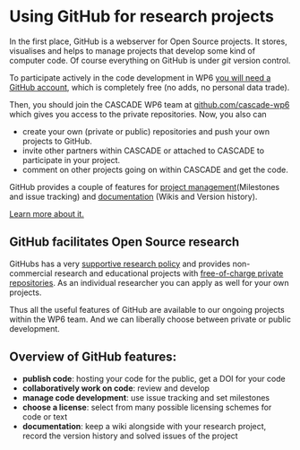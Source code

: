 # Using GitHub for research projects

In the first place, GitHub is a webserver for Open Source projects. It stores, visualises and helps to manage projects that develop some kind of computer code. Of course everything on GitHub is under *git* version control.

To participate actively in the code development in WP6 [you will need a GitHub account](https://github.com/), which is completely free (no adds, no personal data trade).

Then, you should join the CASCADE WP6 team at [github.com/cascade-wp6](https://github.com/cascade-wp6) which gives you access to the private repositories. Now, you also can

- create your own (private or public) repositories and push your own projects to GitHub.
- invite other partners within CASCADE or attached to CASCADE to participate in your project.
- comment on other projects going on within CASCADE and get the code.

GitHub provides a couple of features for [project management](opensource.md)(Milestones and issue tracking) and [documentation](documentation.md) (Wikis and Version history).

[Learn more about it.](https://help.github.com/)

## GitHub facilitates Open Source research

GitHubs has a very [supportive research policy](https://github.com/blog/1840-improving-github-for-science) and provides non-commercial research and educational projects with [free-of-charge private repositories](https://education.github.com/discount_requests/new). As an individual researcher you can apply as well for your own projects.

Thus all the useful features of GitHub are available to our ongoing projects within the WP6 team. And we can liberally choose between private or public development.

## Overview of GitHub features:

- **publish code**: hosting your code for the public, get a DOI for your code
- **collaboratively work on code**: review and develop
- **manage code development**: use issue tracking and set milestones
- **choose a license**: select from many possible licensing schemes for code or text
- **documentation**: keep a wiki alongside with your research project, record the version history and solved issues of the project
